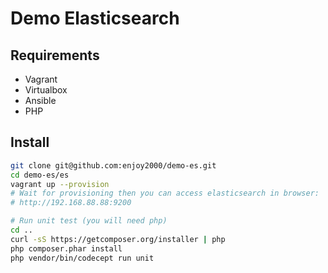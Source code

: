 # Demo Elasticsearch

## Requirements

- Vagrant
- Virtualbox
- Ansible
- PHP

## Install

```bash
git clone git@github.com:enjoy2000/demo-es.git
cd demo-es/es
vagrant up --provision
# Wait for provisioning then you can access elasticsearch in browser: 
# http://192.168.88.88:9200

# Run unit test (you will need php)
cd ..
curl -sS https://getcomposer.org/installer | php
php composer.phar install
php vendor/bin/codecept run unit
```
